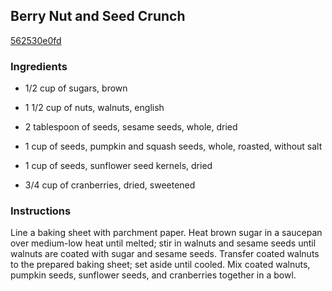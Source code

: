 ## Berry Nut and Seed Crunch

[562530e0fd](http://allrecipes.com/recipe/berry-nut-and-seed-crunch/)

### Ingredients

 - 1/2 cup of sugars, brown

 - 1 1/2 cup of nuts, walnuts, english

 - 2 tablespoon of seeds, sesame seeds, whole, dried

 - 1 cup of seeds, pumpkin and squash seeds, whole, roasted, without salt

 - 1 cup of seeds, sunflower seed kernels, dried

 - 3/4 cup of cranberries, dried, sweetened

### Instructions

Line a baking sheet with parchment paper. Heat brown sugar in a saucepan over medium-low heat until melted; stir in walnuts and sesame seeds until walnuts are coated with sugar and sesame seeds. Transfer coated walnuts to the prepared baking sheet; set aside until cooled. Mix coated walnuts, pumpkin seeds, sunflower seeds, and cranberries together in a bowl.